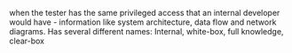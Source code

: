 when the tester has the same privileged access that an internal developer would have - information like system architecture, data flow and network diagrams. Has several different names: Internal, white-box, full knowledge, clear-box
